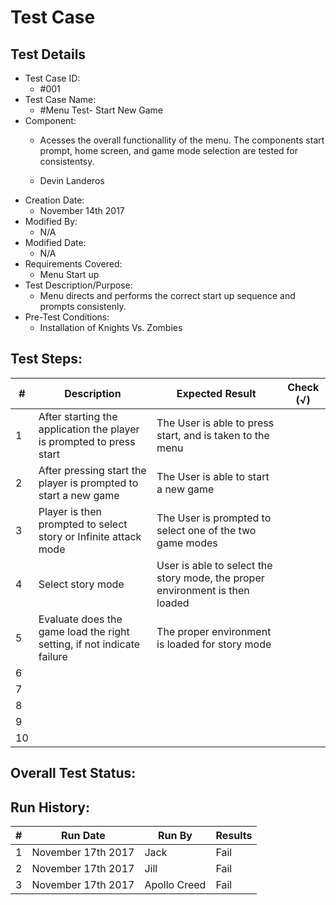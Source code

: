 # Test Case 

## Test Details

* Test Case ID:
  * #001
* Test Case Name:
  * #Menu Test- Start New Game 
* Component: 
  * Acesses the overall functionallity of the menu. The components start prompt, home screen, and game mode selection are tested for consistentsy.  
 
  * Devin Landeros
* Creation Date:
  * November 14th 2017
* Modified By:
  * N/A
* Modified Date:
  * N/A
* Requirements Covered:
  * Menu Start up
* Test Description/Purpose:
  * Menu directs and performs the correct start up sequence and prompts consistenly.
* Pre-Test Conditions:
  * Installation of Knights Vs. Zombies 
## Test Steps: 
| # | Description | Expected Result | Check (√) |
| --- | --- | --- | --- |
| 1 | After starting the application the player is prompted to press start | The User is able to press start, and is taken to the menu | |			
| 2 | After pressing start the player is prompted to start a new game | The User is able to start a new game | |			
| 3 | Player is then prompted to select story or Infinite attack mode | The User is prompted to select one of the two game modes | |			
| 4 | Select story mode | User is able to select the story mode, the proper environment is then loaded | |			
| 5 | Evaluate does the game load the right setting, if not indicate failure  | The proper environment is loaded for story mode | |			
| 6 | | | |			
| 7 | | | |			
| 8 | | | |			
| 9 | | | |			
| 10 | | | |			

## Overall Test Status:



## Run History:
| # |	Run Date |	Run By |	Results |
| --- | --- | --- | --- |
| 1 | November 17th 2017 | Jack | Fail |			
| 2 | November 17th 2017 | Jill | Fail |			
| 3 | November 17th 2017 | Apollo Creed | Fail |			


